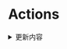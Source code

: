 # Actions


<details> 
    <summary>更新内容</summary>

- [QiuChenly/QQFlacMusicDownloader](https://github.com/QiuChenly/QQFlacMusicDownloader) (Updated: dbd75f20b16d3dbaec8d5f35526b43a213dc6cfb)

</details>
